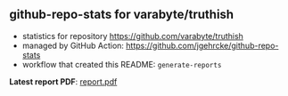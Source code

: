 ## github-repo-stats for varabyte/truthish

- statistics for repository https://github.com/varabyte/truthish
- managed by GitHub Action: https://github.com/jgehrcke/github-repo-stats
- workflow that created this README: `generate-reports`

**Latest report PDF**: [report.pdf](https://github.com/varabyte/stats/raw/main/varabyte/truthish/latest-report/report.pdf)


